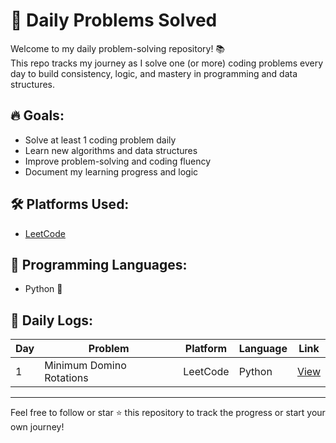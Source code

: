 # 🧠 Daily Problems Solved

Welcome to my daily problem-solving repository! 📚  
This repo tracks my journey as I solve one (or more) coding problems every day to build consistency, logic, and mastery in programming and data structures.

## 🔥 Goals:
- Solve at least 1 coding problem daily
- Learn new algorithms and data structures
- Improve problem-solving and coding fluency
- Document my learning progress and logic

## 🛠 Platforms Used:
- [LeetCode](https://leetcode.com/)

## 🚀 Programming Languages:
- Python 🐍

## 📅 Daily Logs:

| Day | Problem                    | Platform | Language | Link                        |
|-----|----------------------------|----------|----------|-----------------------------|
| 1   | Minimum Domino Rotations   | LeetCode | Python   | [View](./day01/minimum-domino-rotations.py) |

---

Feel free to follow or star ⭐ this repository to track the progress or start your own journey!


